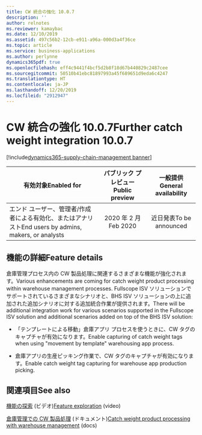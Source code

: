 ```yaml
---
title: CW 統合の強化 10.0.7
description: ''
author: relnotes
ms.reviewer: kamaybac
ms.date: 12/10/2019
ms.assetid: 497c56b2-12cb-e911-a96a-000d3a4f36ce
ms.topic: article
ms.service: business-applications
ms.author: perlynne
dynamics365pdf: true
ms.openlocfilehash: eff4c9441f4bcf5d2b8f18d67b440829c2487cee
ms.sourcegitcommit: 50510b41ebc81897993a45f689651d9eda6c4247
ms.translationtype: HT
ms.contentlocale: ja-JP
ms.lasthandoff: 12/20/2019
ms.locfileid: "2912947"
---
```

# <a name="further-catch-weight-integration-1007"></a><span data-ttu-id="89e23-102">CW 統合の強化 10.0.7</span><span class="sxs-lookup"><span data-stu-id="89e23-102">Further catch weight integration 10.0.7</span></span>
[!include[dynamics365-supply-chain-management banner](../includes/dynamics365-supply-chain-management.md)]

| <span data-ttu-id="89e23-103">有効対象</span><span class="sxs-lookup"><span data-stu-id="89e23-103">Enabled for</span></span>    |  <span data-ttu-id="89e23-104">パブリック プレビュー</span><span class="sxs-lookup"><span data-stu-id="89e23-104">Public preview</span></span> | <span data-ttu-id="89e23-105">一般提供</span><span class="sxs-lookup"><span data-stu-id="89e23-105">General availability</span></span> | 
| ---------- | :----------: |:----------: |
|<span data-ttu-id="89e23-106">エンド ユーザー、管理者/作成者による有効化、またはアナリスト</span><span class="sxs-lookup"><span data-stu-id="89e23-106">End users by admins, makers, or analysts</span></span>|<span data-ttu-id="89e23-107">2020 年 2 月</span><span class="sxs-lookup"><span data-stu-id="89e23-107">Feb 2020</span></span>| <span data-ttu-id="89e23-108">近日発表</span><span class="sxs-lookup"><span data-stu-id="89e23-108">To be announced</span></span>|






## <a name="feature-details"></a><span data-ttu-id="89e23-109">機能の詳細</span><span class="sxs-lookup"><span data-stu-id="89e23-109">Feature details</span></span>
<!--feature detail start -->
<span data-ttu-id="89e23-110">倉庫管理プロセス内の CW 製品処理に関連するさまざまな機能が強化されます。</span><span class="sxs-lookup"><span data-stu-id="89e23-110">Various enhancements are coming for catch weight product processing within warehouse management processes.</span></span> <span data-ttu-id="89e23-111">Fullscope ISV ソリューションでサポートされているさまざまなシナリオと、BHS ISV ソリューションの上に追加された追加シナリオに対する追加統合作業が提供されます。</span><span class="sxs-lookup"><span data-stu-id="89e23-111">There will be additional integration work for various scenarios supported in the Fullscope ISV solution and additional scenarios added on top of the BHS ISV solution:</span></span>

* <span data-ttu-id="89e23-112">「テンプレートによる移動」倉庫アプリ プロセスを使うときに、CW タグのキャプチャが有効になります。</span><span class="sxs-lookup"><span data-stu-id="89e23-112">Enable capturing of catch weight tags when using "movement by template" warehousing app process.</span></span>

* <span data-ttu-id="89e23-113">倉庫アプリの生産ピッキング作業で、CW タグのキャプチャが有効になります。</span><span class="sxs-lookup"><span data-stu-id="89e23-113">Enable catch weight tag capturing for warehouse app production picking.</span></span>



<!--feature detail end -->










## <a name="see-also"></a><span data-ttu-id="89e23-114">関連項目</span><span class="sxs-lookup"><span data-stu-id="89e23-114">See also</span></span>
<span data-ttu-id="89e23-115">[機能の探索](https://www.microsoft.com/videoplayer/embed/RE4jzx8) (ビデオ)</span><span class="sxs-lookup"><span data-stu-id="89e23-115">[Feature exploration](https://www.microsoft.com/videoplayer/embed/RE4jzx8) (video)</span></span>

<span data-ttu-id="89e23-116">[倉庫管理での CW 製品処理](https://docs.microsoft.com/dynamics365/supply-chain/warehousing/catch-weight-processing) (ドキュメント)</span><span class="sxs-lookup"><span data-stu-id="89e23-116">[Catch weight product processing with warehouse management](https://docs.microsoft.com/dynamics365/supply-chain/warehousing/catch-weight-processing) (docs)</span></span>
